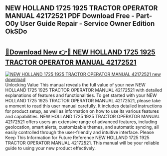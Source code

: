 ## NEW HOLLAND 1725 1925 TRACTOR OPERATOR MANUAL 42172521 PDF Download Free - Part-O0y User Guide Repair - Service Owner Edition OkSDo

# <h2><a href="http://bc84773.oget.top/?id=NEW+HOLLAND+1725+1925+TRACTOR+OPERATOR+MANUAL+42172521">🔗Download New 👉🔴 NEW HOLLAND 1725 1925 TRACTOR OPERATOR MANUAL 42172521</a></h2>

[![NEW HOLLAND 1725 1925 TRACTOR OPERATOR MANUAL 42172521 new download](https://i.imgur.com/5g1atiW.png)](http://bc84773.oget.top/?id=NEW+HOLLAND+1725+1925+TRACTOR+OPERATOR+MANUAL+42172521)
Unlocking Value This manual reveals the full value of your new NEW HOLLAND 1725 1925 TRACTOR OPERATOR MANUAL 42172521 with detailed explanations of features and functionalities. To get started with your NEW HOLLAND 1725 1925 TRACTOR OPERATOR MANUAL 42172521, please take a moment to read this user manual carefully. It includes detailed instructions for product setup, as well as information on how to use its various features and capabilities. NEW HOLLAND 1725 1925 TRACTOR OPERATOR MANUAL 42172521 offers users an extensive range of advanced features, including geolocation, smart alerts, customizable themes, and automatic syncing, all easily controlled through the user-friendly and intuitive interface. Please Keep This Information for Future Reference NEW HOLLAND 1725 1925 TRACTOR OPERATOR MANUAL 42172521. This manual will be your reliable guide to using your new product effectively.
